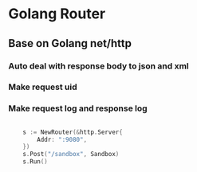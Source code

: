 # Golang Router

## Base on Golang net/http

### Auto deal with response body to json and xml

### Make request uid

### Make request log and response log

```go

	s := NewRouter(&http.Server{
		Addr: ":9080",
	})
	s.Post("/sandbox", Sandbox)
	s.Run()
```